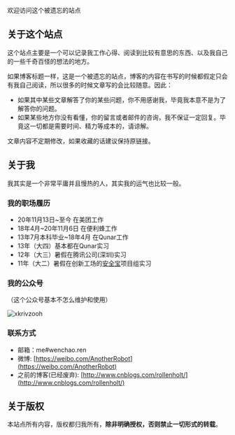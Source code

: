欢迎访问这个被遗忘的站点

## 关于这个站点

这个站点主要是一个可以记录我工作心得、阅读到比较有意思的东西、以及我自己的一些千奇百怪的想法的地方。

如果博客标题一样，这是一个被遗忘的站点，博客的内容在书写的时候都假定只会有我自己阅读，所以很多的时候文章写的会比较随意。因此：

- 如果其中某些文章解答了你的某些问题，你不用感谢我，毕竟我本意不是为了解答你的问题。
- 如果某些地方你没有看懂，你的留言或者邮件的咨询，我不保证一定回复。毕竟这一切都是需要时间、精力等成本的，请谅解。

文章内容不定期修改，如果收藏的话建议保持原链接。

## 关于我

我其实是一个非常平庸并且慢热的人，其实我的运气也比较一般。


### 我的职场履历

- 20年11月13日~至今 在美团工作
- 18年4月~20年11月6日 在便利蜂工作
- 13年7月本科毕业~18年4月 在Qunar工作
- 13年（大四）基本都在Qunar实习
- 12年（大三）暑假在腾讯公司(深圳)实习
- 11年（大二）暑假在创新工场的[安全宝](https://baike.baidu.com/item/%E5%AE%89%E5%85%A8%E5%AE%9D/9357730?fr=aladdin)项目组实习

### 我的公众号

（这个公众号基本不怎么维护和使用）

![xkrivzooh](http://wenchao.ren/img/2020/11/qrcode_for_gh_7c155733c121_258.jpg)

### 联系方式

- 邮箱：me#wenchao.ren
- 微博: [https://weibo.com/AnotherRobot](https://weibo.com/AnotherRobot)
- 之前的博客(已经废弃): [http://www.cnblogs.com/rollenholt/](http://www.cnblogs.com/rollenholt/)


## 关于版权

本站点所有内容，版权都归我所有，**除非明确授权，否则禁止一切形式的转载**。

